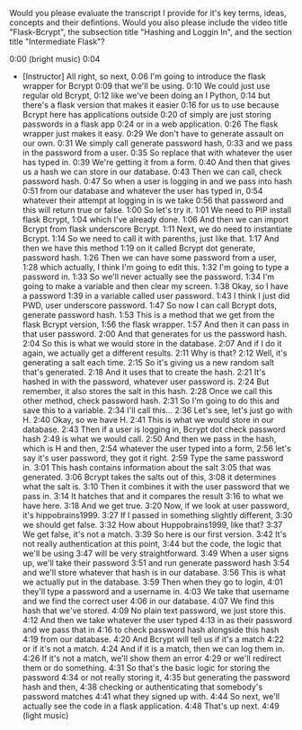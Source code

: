 Would you please evaluate the transcript I provide for it's key terms, ideas, concepts and their defintions. Would you also please include the video title "Flask-Bcrypt", the subsection title "Hashing and Loggin In", and the section title "Intermediate Flask"?



0:00
(bright music)
0:04
- [Instructor] All right, so next,
0:06
I'm going to introduce the flask wrapper for Bcrypt
0:09
that we'll be using.
0:10
We could just use regular old Bcrypt,
0:12
like we've been doing an I Python,
0:14
but there's a flask version that makes it easier
0:16
for us to use because Bcrypt here has applications outside
0:20
of simply are just storing passwords in a flask app
0:24
or in a web application.
0:26
The flask wrapper just makes it easy.
0:29
We don't have to generate assault on our own.
0:31
We simply call generate password hash,
0:33
and we pass in the password from a user.
0:35
So replace that with whatever the user has typed in.
0:39
We're getting it from a form.
0:40
And then that gives us a hash we can store in our database.
0:43
Then we can call, check password hash.
0:47
So when a user is logging in and we pass into hash
0:51
from our database and whatever the user has typed in,
0:54
whatever their attempt at logging in is we take
0:56
that password and this will return true or false.
1:00
So let's try it.
1:01
We need to PIP install flask Bcrypt,
1:04
which I've already done.
1:06
And then we can import Bcrypt from flask underscore Bcrypt.
1:11
Next, we do need to instantiate Bcrypt.
1:14
So we need to call it with parenths, just like that.
1:17
And then we have this method
1:19
on it called Bcrypt dot generate, password hash.
1:26
Then we can have some password from a user,
1:28
which actually, I think I'm going to edit this.
1:32
I'm going to type a password in.
1:33
So we'll never actually see the password.
1:34
I'm going to make a variable and then clear my screen.
1:38
Okay, so I have a password
1:39
in a variable called user password.
1:43
I think I just did PWD, user underscore password.
1:47
So now I can call Bcrypt dots, generate password hash.
1:53
This is a method that we get from the flask Bcrypt version,
1:56
the flask wrapper.
1:57
And then it can pass in that user password.
2:00
And that generates for us the password hash.
2:04
So this is what we would store in the database.
2:07
And if I do it again, we actually get a different results.
2:11
Why is that?
2:12
Well, it's generating a salt each time.
2:15
So it's giving us a new random salt that's generated.
2:18
And it uses that to create the hash.
2:21
It's hashed in with the password, whatever user password is.
2:24
But remember, it also stores the salt in this hash.
2:28
Once we call this other method, check password hash.
2:31
So I'm going to do this and save this to a variable.
2:34
I'll call this...
2:36
Let's see, let's just go with H.
2:40
Okay, so we have H.
2:41
This is what we would store in our database.
2:43
Then if a user is logging in, Bcrypt dot check password hash
2:49
is what we would call.
2:50
And then we pass in the hash, which is H and then,
2:54
whatever the user typed into a form,
2:56
let's say it's user password, they got it right.
2:59
Type the same password in.
3:01
This hash contains information about the salt
3:05
that was generated.
3:06
Bcrypt takes the salts out of this,
3:08
it determines what the salt is.
3:10
Then it combines it with the user password that we pass in.
3:14
It hatches that and it compares the result
3:16
to what we have here.
3:18
And we get true.
3:20
Now, if we look at user password, it's hippobrains1999.
3:27
If I passed in something slightly different,
3:30
we should get false.
3:32
How about Huppobrains1999, like that?
3:37
We get false, it's not a match.
3:39
So here is our first version.
3:42
It's not really authentication at this point,
3:44
but the code, the logic that we'll be using
3:47
will be very straightforward.
3:49
When a user signs up, we'll take their password
3:51
and run generate password hash
3:54
and we'll store whatever that hash is in our database.
3:56
This is what we actually put in the database.
3:59
Then when they go to login,
4:01
they'll type a password and a username in.
4:03
We take that username and we find the correct user
4:06
in our database.
4:07
We find this hash that we've stored.
4:09
No plain text password, we just store this.
4:12
And then we take whatever the user typed
4:13
in as their password and we pass that in
4:16
to check password hash alongside this hash
4:19
from our database.
4:20
And Bcrypt will tell us if it's a match
4:22
or if it's not a match.
4:24
And if it is a match, then we can log them in.
4:26
If it's not a match, we'll show them an error
4:29
or we'll redirect them or do something.
4:31
So that's the basic logic for storing the password
4:34
or not really storing it,
4:35
but generating the password hash and then,
4:38
checking or authenticating that somebody's password matches
4:41
what they signed up with.
4:44
So next, we'll actually see the code in a flask application.
4:48
That's up next.
4:49
(light music)
